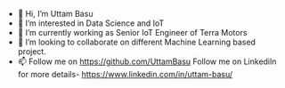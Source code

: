 - 👋 Hi, I’m  Uttam Basu
- 👀 I’m interested in Data Science and IoT
- 🌱 I’m currently working as Senior IoT Engineer of Terra Motors
- 💞️ I’m looking to collaborate on different Machine Learning based project.
- 📫 Follow me on https://github.com/UttamBasu
Follow me on Linkediln for more details- https://www.linkedin.com/in/uttam-basu/

<!---
UttamBasu/UttamBasu is a ✨ special ✨ repository because its `README.md` (this file) appears on your GitHub profile.
You can click the Preview link to take a look at your changes.
--->
